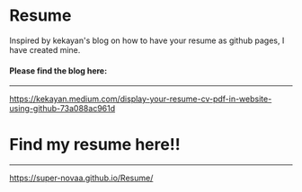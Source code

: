 # Resume

Inspired by kekayan's blog on how to have your resume as github pages, I have created mine.

#### Please find the blog here: 
----------------------------------------
https://kekayan.medium.com/display-your-resume-cv-pdf-in-website-using-github-73a088ac961d


# Find my resume here!!
-----------------------------------------
https://super-novaa.github.io/Resume/
